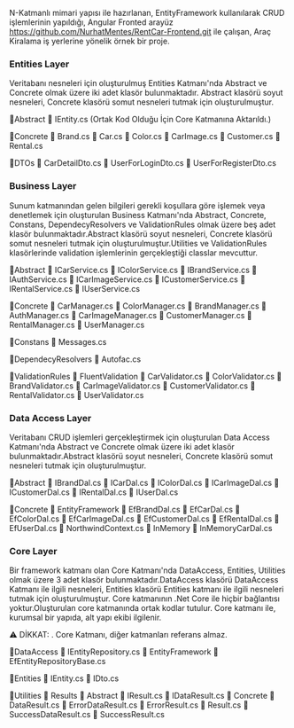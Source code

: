 
N-Katmanlı mimari yapısı ile hazırlanan, EntityFramework kullanılarak CRUD işlemlerinin yapıldığı, Angular Fronted arayüz https://github.com/NurhatMentes/RentCar-Frontend.git ile çalışan, Araç Kiralama iş yerlerine yönelik örnek bir proje.


<h3>Entities Layer</h3>
Veritabanı nesneleri için oluşturulmuş Entities Katmanı'nda Abstract ve Concrete olmak üzere iki adet klasör bulunmaktadır. Abstract klasörü soyut nesneleri, Concrete klasörü somut nesneleri tutmak için oluşturulmuştur.

📁Abstract
      📄 IEntity.cs (Ortak Kod Olduğu İçin Core Katmanına Aktarıldı.)

📁Concrete
      📄 Brand.cs
      📄 Car.cs
      📄 Color.cs
      📄 CarImage.cs
      📄 Customer.cs
      📄 Rental.cs
      
 📁DTOs
      📄 CarDetailDto.cs
      📄 UserForLoginDto.cs
      📄 UserForRegisterDto.cs



<h3>Business Layer</h3>
Sunum katmanından gelen bilgileri gerekli koşullara göre işlemek veya denetlemek için oluşturulan Business Katmanı'nda Abstract, Concrete, Constans, DependecyResolvers ve ValidationRules olmak üzere beş adet klasör bulunmaktadır.Abstract klasörü soyut nesneleri, Concrete klasörü somut nesneleri tutmak için oluşturulmuştur.Utilities ve ValidationRules klasörlerinde validation işlemlerinin gerçekleştiği classlar mevcuttur.

📁Abstract
     📄 ICarService.cs
     📄 IColorService.cs
     📄 IBrandService.cs
     📄 IAuthService.cs
     📄 ICarImageService.cs
     📄 ICustomerService.cs
     📄 IRentalService.cs
     📄 IUserService.cs
     
📁Concrete
      📄 CarManager.cs
      📄 ColorManager.cs
      📄 BrandManager.cs
      📄 AuthManager.cs
      📄 CarImageManager.cs
      📄 CustomerManager.cs
      📄 RentalManager.cs
      📄 UserManager.cs

📁Constans
      📄 Messages.cs
      
📁DependecyResolvers
      📄 Autofac.cs

📁ValidationRules
      📁 FluentValidation
             📄 CarValidator.cs
             📄 ColorValidator.cs
             📄 BrandValidator.cs
             📄 CarImageValidator.cs
             📄 CustomerValidator.cs
             📄 RentalValidator.cs
             📄 UserValidator.cs
             
             
             
<h3>Data Access Layer</h3>
Veritabanı CRUD işlemleri gerçekleştirmek için oluşturulan Data Access Katmanı'nda Abstract ve Concrete olmak üzere iki adet klasör bulunmaktadır.Abstract klasörü soyut nesneleri, Concrete klasörü somut nesneleri tutmak için oluşturulmuştur.

📁Abstract
     📄 IBrandDal.cs
     📄 ICarDal.cs
     📄 IColorDal.cs
     📄 ICarImageDal.cs
     📄 ICustomerDal.cs
     📄 IRentalDal.cs
     📄 IUserDal.cs

📁Concrete
      📁 EntityFramework
             📄 EfBrandDal.cs
             📄 EfCarDal.cs
             📄 EfColorDal.cs
             📄 EfCarImageDal.cs
             📄 EfCustomerDal.cs
             📄 EfRentalDal.cs
             📄 EfUserDal.cs
             📄 NorthwindContext.cs
      📁 InMemory
             📄 InMemoryCarDal.cs        
             
             
    
<h3>Core Layer</h3>
Bir framework katmanı olan Core Katmanı'nda DataAccess, Entities, Utilities olmak üzere 3 adet klasör bulunmaktadır.DataAccess klasörü DataAccess Katmanı ile ilgili nesneleri, Entities klasörü Entities katmanı ile ilgili nesneleri tutmak için oluşturulmuştur. Core katmanının .Net Core ile hiçbir bağlantısı yoktur.Oluşturulan core katmanında ortak kodlar tutulur. Core katmanı ile, kurumsal bir yapıda, alt yapı ekibi ilgilenir.

⚠ DİKKAT: .
Core Katmanı, diğer katmanları referans almaz.

📁DataAccess
     📄 IEntityRepository.cs
     📁 EntityFramework
           📄 EfEntityRepositoryBase.cs

📁Entities
     📄 IEntity.cs
     📄 IDto.cs

📁Utilities
      📁 Results
          📁 Abstract
                 📄 IResult.cs
                 📄 IDataResult.cs
          📁 Concrete
               📄 DataResult.cs
               📄 ErrorDataResult.cs
               📄 ErrorResult.cs
               📄 Result.cs
               📄 SuccessDataResult.cs
               📄 SuccessResult.cs


             
